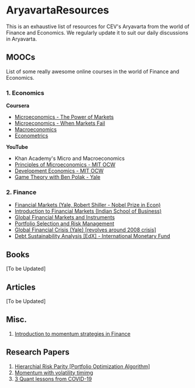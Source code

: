 # AryavartaResources
This is an exhaustive list of resources for CEV's Aryavarta from the world of Finance and Economics. We regularly update it to suit our daily discussions in Aryavarta.

## MOOCs

List of some really awesome online courses in the world of Finance and Economics.

### 1. Economics
**Coursera**
* [Microeconomics - The Power of Markets](https://www.coursera.org/learn/microeconomics-part1)
* [Microeconomics - When Markets Fail](https://www.coursera.org/learn/microeconomics-part2)
* [Macroeconomics](https://www.coursera.org/learn/principles-of-macroeconomics)
* [Econometrics](https://www.coursera.org/learn/erasmus-econometrics)

**YouTube**
* Khan Academy's Micro and Macroeconomics
* [Principles of Microeconomics - MIT OCW](https://www.youtube.com/playlist?list=PL61533C166E8B0028)
* [Development Economics - MIT OCW](https://www.youtube.com/playlist?list=PLUl4u3cNGP63-t0r0aC3noJiIOmj33S_Q)
* [Game Theory with Ben Polak - Yale](https://www.youtube.com/playlist?list=PL6EF60E1027E1A10B)


### 2. Finance
* [Financial Markets (Yale, Robert Shiller - Nobel Prize in Econ)](https://www.coursera.org/learn/financial-markets-global)
* [Introduction to Financial Markets (Indian School of Business)](https://www.coursera.org/learn/financial-markets-intro?specialization=investment-strategy)
* [Global Financial Markets and Instruments](https://www.coursera.org/learn/global-financial-markets-instruments/home/welcome)
* [Portfolio Selection and Risk Management](https://www.coursera.org/learn/portfolio-selection-risk-management/home/welcome)
* [Global Financial Crisis (Yale) [revolves around 2008 crisis]](https://www.coursera.org/learn/global-financial-crisis)
* [Debt Sustainability Analysis [EdX] - International Monetary Fund](https://courses.edx.org/courses/course-v1:IMFx+DSAx+1T2018/course/)


## Books

[To be Updated]

## Articles

[To be Updated]

## Misc.

1. [Introduction to momentum strategies in Finance](https://www.youtube.com/watch?v=F2TTfZzigYk)

## Research Papers

1. [Hierarchial Risk Parity [Portfolio Optimization Algorithm]](https://papers.ssrn.com/sol3/Delivery.cfm/SSRN_ID2708678_code87814.pdf?abstractid=2708678&mirid=1)
2. [Momentum with volatility timimg](https://papers.ssrn.com/sol3/papers.cfm?abstract_id=3417360)
3. [3 Quant lessons from COVID-19](https://papers.ssrn.com/sol3/papers.cfm?abstract_id=3562025)
